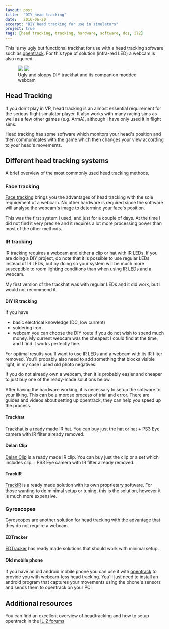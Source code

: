 ```yaml
---
layout: post
title:  "DIY head tracking"
date:   2016-06-20
excerpt: "DIY head tracking for use in simulators"
project: true
tags: [head tracking, tracking, hardware, software, dcs, il2]
---
```


This is my ugly but functional trackhat for use with a head tracking software such as [opentrack](https://github.com/opentrack/opentrack). For this type of solution (infra-red LED) a webcam is also required.

<figure class="half">
	<img src="https://i.imgur.com/bvKOltB.jpg">
    <img src="https://i.imgur.com/Kh9plGI.jpg">
    <figcaption>Ugly and sloppy DIY trackhat and its companion modded webcam</figcaption>
</figure>

## Head Tracking

If you don't play in VR, head tracking is an almost essential requirement for the serious flight simulator player. It also works with many racing sims as well as a few other games (e.g. ArmA), although I have only used it in flight sims.

Head tracking has some software which monitors your head's position and then communicates with the game which then changes your view according to your head's movements.

## Different head tracking systems

A brief overview of the most commonly used head tracking methods.

### Face tracking

[Face tracking](http://facetracknoir.sourceforge.net/home/default.htm) brings you the advantages of head tracking with the sole requirement of a webcam. No other hardware is required since the software will analyse the webcam's image to determine your face's position.

This was the first system I used, and just for a couple of days. At the time I did not find it very precise and it requires a lot more processing power than most of the other methods.

### IR tracking

IR tracking requires a webcam and either a clip or hat with IR LEDs. If you are doing a DIY project, do note that it is possible to use regular LEDs instead of IR LEDs, but by doing so your system will be much more susceptible to room lighting conditions than when using IR LEDs and a webcam. 

My first version of the trackhat was with regular LEDs and it did work, but I would not recommend it.

#### DIY IR tracking

If you have
* basic electrical knowledge (DC, low current)
* soldering iron
* webcam
you can choose the DIY route if you do not wish to spend much money. My current webcam was the cheapest I could find at the time, and I find it works perfectly fine.

For optimal results you'll want to use IR LEDs and a webcam with its IR filter removed. You'll probably also need to add something that blocks visible light, in my case I used old photo negatives. 

If you do not already own a webcam, then it is probably easier and cheaper to just buy one of the ready-made solutions below.

After having the hardware working, it is necessary to setup the software to your liking. This can be a morose process of trial and error. There are guides and videos about setting up opentrack, they can help you speed up the process.

#### Trackhat

[Trackhat](https://trackhat.org/trackhat/) is a ready made IR hat. You can buy just the hat or hat + PS3 Eye camera with IR filter already removed.

#### Delan Clip

[Delan Clip](https://delanengineering.com/products/) is a ready made IR clip. You can buy just the clip or a set which includes clip + PS3 Eye camera with IR filter already removed.

#### TrackIR

[TrackIR](https://www.naturalpoint.com/trackir/trackir5/) is a ready made solution with its own proprietary software. For those wanting to do minimal setup or tuning, this is the solution, however it is much more expensive.

### Gyroscopes

Gyroscopes are another solution for head tracking with the advantage that they do not require a webcam. 

#### EDTracker
[EDTracker](http://www.edtracker.co.uk/shop) has ready made solutions that should work with minimal setup.

#### Old mobile phone
If you have an old android mobile phone you can use it with [opentrack](https://github.com/opentrack/opentrack/wiki/Smartphone-Headtracking) to provide you with webcam-less head tracking. You'll just need to install an android program that captures your movements using the phone's sensors and sends them to opentrack on your PC.

## Additional resources

You can find an excellent overview of headtracking and how to setup opentrack in the [IL-2 forums](https://forum.il2sturmovik.com/topic/34403-a-complete-guide-to-set-up-head-tracking-opentrack/)